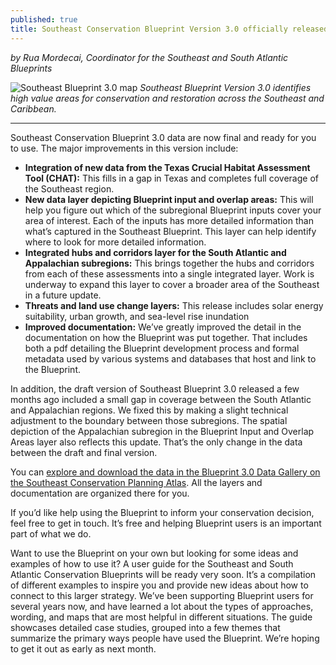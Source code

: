 ```yaml
---
published: true
title: Southeast Conservation Blueprint Version 3.0 officially released
---
```

_by Rua Mordecai, Coordinator for the Southeast and South Atlantic Blueprints_

![Southeast Blueprint 3.0 map]({{site.baseurl}}/images/blueprint-v3-10-18-18.jpg)
_Southeast Blueprint Version 3.0 identifies high value areas for conservation and restoration across the Southeast and Caribbean._

----

Southeast Conservation Blueprint 3.0 data are now final and ready for you to use. The major improvements in this version include:

- **Integration of new data from the Texas Crucial Habitat Assessment Tool (CHAT):** This fills in a gap in Texas and completes full coverage of the Southeast region.
- **New data layer depicting Blueprint input and overlap areas:** This will help you figure out which of the subregional Blueprint inputs cover your area of interest. Each of the inputs has more detailed information than what’s captured in the Southeast Blueprint. This layer can help identify where to look for more detailed information.
- **Integrated hubs and corridors layer for the South Atlantic and Appalachian subregions:** This brings together the hubs and corridors from each of these assessments into a single integrated layer. Work is underway to expand this layer to cover a broader area of the Southeast in a future update.
- **Threats and land use change layers:** This release includes solar energy suitability, urban growth, and sea-level rise inundation
- **Improved documentation:** We’ve greatly improved the detail in the documentation on how the Blueprint was put together. That includes both a pdf detailing the Blueprint development process and formal metadata used by various systems and databases that host and link to the Blueprint.

In addition, the draft version of Southeast Blueprint 3.0 released a few months ago included a small gap in coverage between the South Atlantic and Appalachian regions. We fixed this by making a slight technical adjustment to the boundary between those subregions. The spatial depiction of the Appalachian subregion in the Blueprint Input and Overlap Areas layer also reflects this update. That’s the only change in the data between the draft and final version.

You can [explore and download the data in the Blueprint 3.0 Data Gallery on the Southeast Conservation Planning Atlas](https://seregion.databasin.org/galleries/0c3e76a996e84608890875a5aa27e4a3). All the layers and documentation are organized there for you.

If you’d like help using the Blueprint to inform your conservation decision, feel free to get in touch. It’s free and helping Blueprint users is an important part of what we do.

Want to use the Blueprint on your own but looking for some ideas and examples of how to use it? A user guide for the Southeast and South Atlantic Conservation Blueprints will be ready very soon. It’s a compilation of different examples to inspire you and provide new ideas about how to connect to this larger strategy. We’ve been supporting Blueprint users for several years now, and have learned a lot about the types of approaches, wording, and maps that are most helpful in different situations. The guide showcases detailed case studies, grouped into a few themes that summarize the primary ways people have used the Blueprint. We’re hoping to get it out as early as next month.
